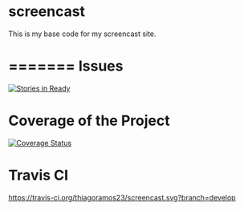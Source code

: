 screencast
==========

This is my base code for my screencast site.

=======
Issues
======

[![Stories in Ready](https://badge.waffle.io/thiagoramos23/screencast.svg?label=ready&title=Ready)](http://waffle.io/thiagoramos23/screencast)

Coverage of the Project
=======================

[![Coverage Status](https://img.shields.io/coveralls/thiagoramos23/screencast.svg)](https://coveralls.io/r/thiagoramos23/screencast?branch=develop)

Travis CI
=========

https://travis-ci.org/thiagoramos23/screencast.svg?branch=develop